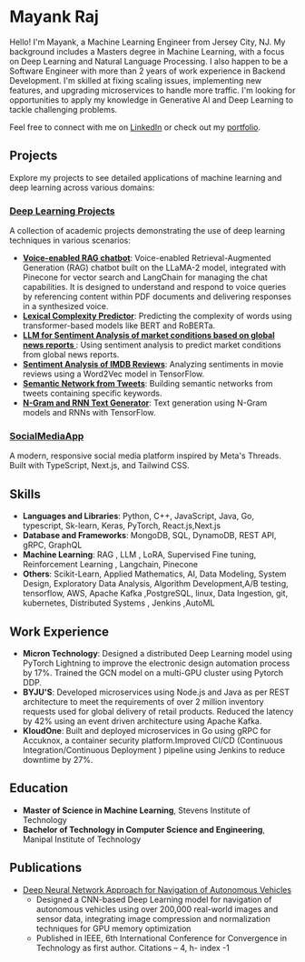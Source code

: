 # Mayank Raj

Hello! I'm Mayank, a Machine Learning Engineer from Jersey City, NJ. My background includes a Masters degree in Machine Learning, with a focus on Deep Learning and Natural Language Processing. I also happen to be a Software Engineer with more than 2 years of work experience in Backend Development. I'm skilled at fixing scaling issues, implementing new features, and upgrading microservices to handle more traffic. I'm looking for opportunities to apply my knowledge in Generative AI and Deep Learning to tackle challenging problems.

Feel free to connect with me on [LinkedIn](https://www.linkedin.com/in/mayank-raj77) or check out my [portfolio](https://mayank-raj37.netlify.app/).

## Projects
Explore my projects to see detailed applications of machine learning and deep learning across various domains:

### [Deep Learning Projects](https://github.com/mayank3aj3769/Machine-Learning-Projects.git)
A collection of academic projects demonstrating the use of deep learning techniques in various scenarios:

- **[Voice-enabled RAG chatbot](https://github.com/mayank3aj3769/chatbot.git)**: Voice-enabled Retrieval-Augmented Generation (RAG) chatbot built on the LLaMA-2 model, integrated with Pinecone for vector search and LangChain for managing the chat capabilities. It is designed to understand and respond to voice queries by referencing content within PDF documents and delivering responses in a synthesized voice.
- **[Lexical Complexity Predictor](https://github.com/mayank3aj3769/Machine-Learning-Projects/tree/11548fc1881932d000cfa9ddf6e6635c7c999573/Lexical%20Complexity%20Score%20Predictor%20using%20a%20BERT%20Based%20model)**: Predicting the complexity of words using transformer-based models like BERT and RoBERTa.
- **[LLM for Sentiment Analysis of market conditions based on global news reports ](https://github.com/mayank3aj3769/Machine-Learning-Projects/blob/11548fc1881932d000cfa9ddf6e6635c7c999573/Sentiment%20Analysis%20of%20market%20conditions%20based%20on%20global%20news%20reports.ipynb)**: Using sentiment analysis to predict market conditions from global news reports.
- **[Sentiment Analysis of IMDB Reviews](https://github.com/mayank3aj3769/Machine-Learning-Projects/blob/11548fc1881932d000cfa9ddf6e6635c7c999573/Sentiment%20analysis%20of%20IMDB%20reviews%20using%20word2vec%20in%20np%20and%20tf.ipynb)**: Analyzing sentiments in movie reviews using a Word2Vec model in TensorFlow.
- **[Semantic Network from Tweets](https://github.com/mayank3aj3769/Machine-Learning-Projects/blob/11548fc1881932d000cfa9ddf6e6635c7c999573/Semantic%20Network%20based%20on%20tweets%20containing%20a%20keyword.ipynb)**: Building semantic networks from tweets containing specific keywords.
- **[N-Gram and RNN Text Generator](https://github.com/mayank3aj3769/Machine-Learning-Projects/blob/0929256462d91c0403d7a76708f8298510449b09/N-gram%20and%20RNN%20based%20language%20model%20for%20text%20generation.ipynb)**: Text generation using N-Gram models and RNNs with TensorFlow.
  
### [SocialMediaApp](https://thread-mraj.vercel.app/)
A modern, responsive social media platform inspired by Meta's Threads. Built with TypeScript, Next.js, and Tailwind CSS.

## Skills
- **Languages and Libraries**: Python, C++, JavaScript, Java, Go, typescript, Sk-learn, Keras, PyTorch, React.js,Next.js
- **Database and Frameworks**: MongoDB, SQL, DynamoDB, REST API, gRPC, GraphQL
- **Machine Learning**: RAG , LLM , LoRA, Supervised Fine tuning, Reinforcement Learning , Langchain, Pinecone
- **Others**: Scikit-Learn, Applied Mathematics, AI, Data Modeling, System Design, Exploratory Data Analysis, Algorithm Development,A/B testing, tensorflow, AWS, Apache Kafka ,PostgreSQL, linux, Data Ingestion, git, kubernetes, Distributed Systems , Jenkins ,AutoML

## Work Experience
- **Micron Technology**: Designed a distributed Deep Learning model using PyTorch Lightning to improve the electronic design automation process by 17%. Trained the GCN model on a multi-GPU cluster using Pytorch DDP.
- **BYJU'S**: Developed microservices using Node.js and Java as per REST architecture to meet the requirements of over 2 million inventory requests used for global delivery of retail products. Reduced the latency by 42% using an event driven architecture using Apache Kafka.
- **KloudOne**: Built and deployed microservices in Go using gRPC for Accuknox, a container security platform.Improved CI/CD (Continuous Integration/Continuous Deployment ) pipeline using Jenkins to reduce downtime by 27%.

## Education
- **Master of Science in Machine Learning**, Stevens Institute of Technology 
- **Bachelor of Technology in Computer Science and Engineering**, Manipal Institute of Technology

## Publications
- [Deep Neural Network Approach for Navigation of Autonomous Vehicles](https://ieeexplore.ieee.org/abstract/document/9418189)
  - Designed a CNN-based Deep Learning model for navigation of autonomous vehicles using over 200,000 real-world images and sensor data, integrating image compression and normalization techniques for GPU memory optimization
  - Published in IEEE, 6th International Conference for Convergence in Technology as first author. Citations – 4, h- index -1

